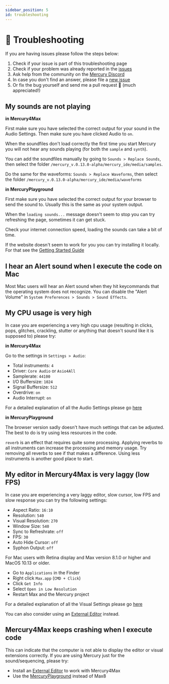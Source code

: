 ```yaml
---
sidebar_position: 5
id: troubleshooting
---
```


# 🚧 Troubleshooting

If you are having issues please follow the steps below:

1. Check if your issue is part of this troubleshooting page
2. Check if your problem was already reported in the [issues](https://github.com/tmhglnd/mercury/issues)
4. Ask help from the community on the [Mercury Discord](https://discord.gg/vt59NYU)
3. In case you don't find an answer, please file a [new issue](https://github.com/tmhglnd/mercury/issues/new)
5. Or fix the bug yourself and send me a pull request 🙏 (much appreciated!)

## My sounds are not playing

**in Mercury4Max**

First make sure you have selected the correct output for your sound in the Audio Settings. Then make sure you have clicked Audio to `on`.

When the soundfiles don't load correctly the first time you start Mercury you will not hear any sounds playing (for both the `sample` and `synth`).

You can add the soundfiles manually by going to `Sounds > Replace Sounds`, then select the folder `/mercury_v.0.13.0-alpha/mercury_ide/media/samples`. 

Do the same for the waveforms: `Sounds > Replace Waveforms`, then select the folder `/mercury_v.0.13.0-alpha/mercury_ide/media/waveforms`

**in MercuryPlayground**

First make sure you have selected the correct output for your browser to send the sound to. Usually this is the same as your system output.

When the `loading sounds...` message doesn't seem to stop you can try refreshing the page, sometimes it can get stuck.

Check your internet connection speed, loading the sounds can take a bit of time.

If the website doesn't seem to work for you you can try installing it locally. For that see the [Getting Started Guide](./../getting-started)

## I hear an Alert sound when I execute the code on Mac

Most Mac users will hear an Alert sound when they hit keycommands that the operating system does not recognize. You can disable the "Alert Volume" in `System Preferences > Sounds > Sound Effects`.

## My CPU usage is very high

In case you are experiencing a very high cpu usage (resulting in clicks, pops, glitches, crackling, stutter or anything that doesn't sound like it is supposed to) please try:

**in Mercury4Max**

Go to the settings in `Settings > Audio`:

- Total instruments: `4`
- Driver: `Core Audio` or `Asio4All`
- Samplerate: `44100`
- I/O Buffersize: `1024`
- Signal Buffersize: `512`
- Overdrive: `on`
- Audio Interrupt: `on`

For a detailed explanation of all the Audio Settings please go [here](./../usage/mercury4max.md#audio-setup)

**in MercuryPlayground**

The browser version sadly doesn't have much settings that can be adjusted. The best to do is try using less resources in the code. 

`reverb` is an effect that requires quite some processing. Applying reverbs to all instruments can increase the processing and memory usage. Try removing all reverbs to see if that makes a difference. Using less instruments is another good place to start.

## My editor in Mercury4Max is very laggy (low FPS)

In case you are experiencing a very laggy editor, slow cursor, low FPS and slow response you can try the following settings:

- Aspect Ratio: `16:10`
- Resolution: `540`
- Visual Resolution: `270`
- Window Size: `540`
- Sync to Refreshrate: `off`
- FPS: `30`
- Auto Hide Cursor: `off`
- Syphon Output: `off`

For Mac users with Retina display and Max version 8.1.0 or higher and MacOS 10.13 or older.

- Go to `Applications` in the Finder
- Right click `Max.app` (`CMD + Click`)
- Click `Get Info`
- Select `Open in Low Resolution`
- Restart Max and the Mercury project

For a detailed explanation of all the Visual Settings please go [here](./../usage/mercury4max.md#visual-setup)

You can also consider using an [External Editor](./../usage/editors) instead.

## Mercury4Max keeps crashing when I execute code

This can indicate that the computer is not able to display the editor or visual extensions correctly. If you are using Mercury just for the sound/sequencing, please try:

- Install an [External Editor](./../usage/editors) to work with Mercury4Max
- Use the [MercuryPlayground](./../getting-started.md#-mercuryplayground) instead of Max8
